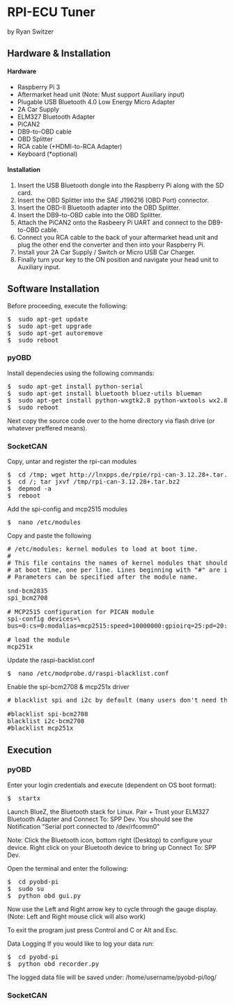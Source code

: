 # RPI-ECU Tuner
by Ryan Switzer

## Hardware & Installation
#### Hardware
* Raspberry Pi 3
* Aftermarket head unit (Note: Must support Auxiliary input)
* Plugable USB Bluetooth 4.0 Low Energy Micro Adapter
* 2A Car Supply
* ELM327 Bluetooth Adapter
* PiCAN2
* DB9-to-OBD cable
* OBD Splitter
* RCA cable (+HDMI-to-RCA Adapter)
* Keyboard (*optional)

#### Installation
1. Insert the USB Bluetooth dongle into the Raspberry Pi along with the SD card.
2. Insert the OBD Splitter into the SAE J196216 (OBD Port) connector.
3. Insert the OBD-II Bluetooth adapter into the OBD Splitter.
4. Insert the DB9-to-OBD cable into the OBD Splitter.
5. Attach the PiCAN2 onto the Rasbeery Pi UART and connect to the DB9-to-OBD cable.
4. Connect you RCA cable to the back of your aftermarket head unit and plug the other end the converter and then into your Raspberry Pi.
4. Install your 2A Car Supply / Switch or Micro USB Car Charger.
5. Finally turn your key to the ON position and navigate your head unit to Auxiliary input.


## Software Installation

Before proceeding, execute the following:
<pre>
$  sudo apt-get update
$  sudo apt-get upgrade
$  sudo apt-get autoremove
$  sudo reboot
</pre>

### pyOBD

Install dependecies using the following commands:
<pre>
$  sudo apt-get install python-serial
$  sudo apt-get install bluetooth bluez-utils blueman
$  sudo apt-get install python-wxgtk2.8 python-wxtools wx2.8-i18n libwxgtk2.8-dev
$  sudo reboot
</pre>

Next copy the source code over to the home directory via flash drive (or whatever preffered means).



### SocketCAN

Copy, untar and register the rpi-can modules
<pre>
$  cd /tmp; wget http://lnxpps.de/rpie/rpi-can-3.12.28+.tar.bz2
$  cd /; tar jxvf /tmp/rpi-can-3.12.28+.tar.bz2
$  depmod -a
$  reboot
</pre>

Add the spi-config and mcp2515 modules
<pre>
$  nano /etc/modules
</pre>
Copy and paste the following
<pre>
# /etc/modules: kernel modules to load at boot time.
#
# This file contains the names of kernel modules that should be loaded
# at boot time, one per line. Lines beginning with "#" are ignored.
# Parameters can be specified after the module name.

snd-bcm2835
spi_bcm2708

# MCP2515 configuration for PICAN module
spi-config devices=\
bus=0:cs=0:modalias=mcp2515:speed=10000000:gpioirq=25:pd=20:pds32-0=16000000:pdu32-4=0x2002:force_release

# load the module
mcp251x
</pre>

Update the raspi-backlist.conf
<pre>
$  nano /etc/modprobe.d/raspi-blacklist.conf
</pre>
Enable the spi-bcm2708 & mcp251x driver
<pre>
# blacklist spi and i2c by default (many users don't need them)

#blacklist spi-bcm2708
blacklist i2c-bcm2708
#blacklist mcp251x
</pre>


## Execution

### pyOBD

Enter your login credentials and execute (dependent on OS boot format):
<pre>
$  startx
</pre>

Launch BlueZ, the Bluetooth stack for Linux. Pair + Trust your ELM327 Bluetooth Adapter and Connect To: SPP Dev. You should see the Notification "Serial port connected to /dev/rfcomm0"

Note: Click the Bluetooth icon, bottom right (Desktop) to configure your device. Right click on your Bluetooth device to bring up Connect To: SPP Dev.

Open the terminal and enter the following:
<pre>
$  cd pyobd-pi
$  sudo su
$  python obd_gui.py
</pre>

Now use the Left and Right arrow key to cycle through the gauge display.
(Note: Left and Right mouse click will also work)

To exit the program just press Control and C or Alt and Esc.

Data Logging
If you would like to log your data run:
<pre>
$  cd pyobd-pi
$  python obd_recorder.py
</pre>
The logged data file will be saved under:
/home/username/pyobd-pi/log/

### SocketCAN